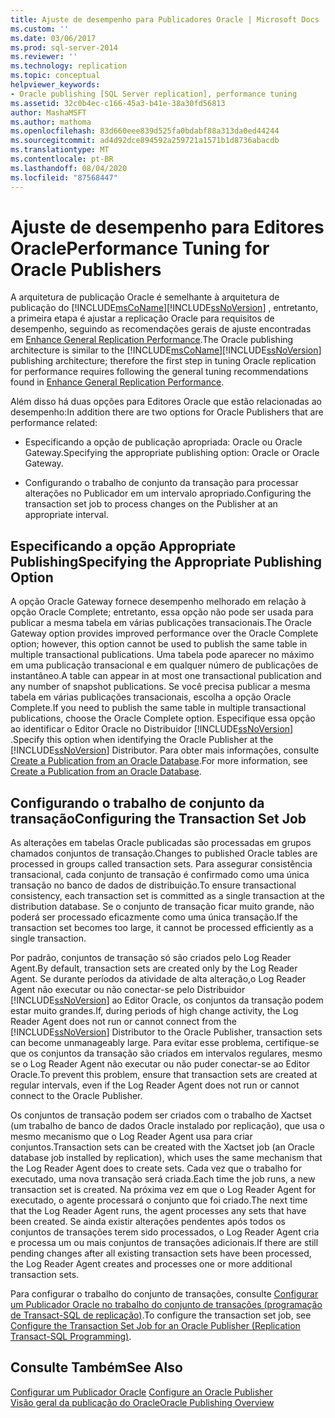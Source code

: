 ```yaml
---
title: Ajuste de desempenho para Publicadores Oracle | Microsoft Docs
ms.custom: ''
ms.date: 03/06/2017
ms.prod: sql-server-2014
ms.reviewer: ''
ms.technology: replication
ms.topic: conceptual
helpviewer_keywords:
- Oracle publishing [SQL Server replication], performance tuning
ms.assetid: 32c0b4ec-c166-45a3-b41e-38a30fd56813
author: MashaMSFT
ms.author: mathoma
ms.openlocfilehash: 83d660eee839d525fa0bdabf88a313da0ed44244
ms.sourcegitcommit: ad4d92dce894592a259721a1571b1d8736abacdb
ms.translationtype: MT
ms.contentlocale: pt-BR
ms.lasthandoff: 08/04/2020
ms.locfileid: "87568447"
---
```

# <a name="performance-tuning-for-oracle-publishers"></a><span data-ttu-id="84873-102">Ajuste de desempenho para Editores Oracle</span><span class="sxs-lookup"><span data-stu-id="84873-102">Performance Tuning for Oracle Publishers</span></span>
  <span data-ttu-id="84873-103">A arquitetura de publicação Oracle é semelhante à arquitetura de publicação do [!INCLUDE[msCoName](../../../includes/msconame-md.md)][!INCLUDE[ssNoVersion](../../../includes/ssnoversion-md.md)] , entretanto, a primeira etapa é ajustar a replicação Oracle para requisitos de desempenho, seguindo as recomendações gerais de ajuste encontradas em [Enhance General Replication Performance](../administration/enhance-general-replication-performance.md).</span><span class="sxs-lookup"><span data-stu-id="84873-103">The Oracle publishing architecture is similar to the [!INCLUDE[msCoName](../../../includes/msconame-md.md)][!INCLUDE[ssNoVersion](../../../includes/ssnoversion-md.md)] publishing architecture; therefore the first step in tuning Oracle replication for performance requires following the general tuning recommendations found in [Enhance General Replication Performance](../administration/enhance-general-replication-performance.md).</span></span>  
  
 <span data-ttu-id="84873-104">Além disso há duas opções para Editores Oracle que estão relacionadas ao desempenho:</span><span class="sxs-lookup"><span data-stu-id="84873-104">In addition there are two options for Oracle Publishers that are performance related:</span></span>  
  
-   <span data-ttu-id="84873-105">Especificando a opção de publicação apropriada: Oracle ou Oracle Gateway.</span><span class="sxs-lookup"><span data-stu-id="84873-105">Specifying the appropriate publishing option: Oracle or Oracle Gateway.</span></span>  
  
-   <span data-ttu-id="84873-106">Configurando o trabalho de conjunto da transação para processar alterações no Publicador em um intervalo apropriado.</span><span class="sxs-lookup"><span data-stu-id="84873-106">Configuring the transaction set job to process changes on the Publisher at an appropriate interval.</span></span>  
  
## <a name="specifying-the-appropriate-publishing-option"></a><span data-ttu-id="84873-107">Especificando a opção Appropriate Publishing</span><span class="sxs-lookup"><span data-stu-id="84873-107">Specifying the Appropriate Publishing Option</span></span>  
 <span data-ttu-id="84873-108">A opção Oracle Gateway fornece desempenho melhorado em relação à opção Oracle Complete; entretanto, essa opção não pode ser usada para publicar a mesma tabela em várias publicações transacionais.</span><span class="sxs-lookup"><span data-stu-id="84873-108">The Oracle Gateway option provides improved performance over the Oracle Complete option; however, this option cannot be used to publish the same table in multiple transactional publications.</span></span> <span data-ttu-id="84873-109">Uma tabela pode aparecer no máximo em uma publicação transacional e em qualquer número de publicações de instantâneo.</span><span class="sxs-lookup"><span data-stu-id="84873-109">A table can appear in at most one transactional publication and any number of snapshot publications.</span></span> <span data-ttu-id="84873-110">Se você precisa publicar a mesma tabela em várias publicações transacionais, escolha a opção Oracle Complete.</span><span class="sxs-lookup"><span data-stu-id="84873-110">If you need to publish the same table in multiple transactional publications, choose the Oracle Complete option.</span></span> <span data-ttu-id="84873-111">Especifique essa opção ao identificar o Editor Oracle no Distribuidor [!INCLUDE[ssNoVersion](../../../includes/ssnoversion-md.md)] .</span><span class="sxs-lookup"><span data-stu-id="84873-111">Specify this option when identifying the Oracle Publisher at the [!INCLUDE[ssNoVersion](../../../includes/ssnoversion-md.md)] Distributor.</span></span> <span data-ttu-id="84873-112">Para obter mais informações, consulte [Create a Publication from an Oracle Database](../publish/create-a-publication-from-an-oracle-database.md).</span><span class="sxs-lookup"><span data-stu-id="84873-112">For more information, see [Create a Publication from an Oracle Database](../publish/create-a-publication-from-an-oracle-database.md).</span></span>  
  
## <a name="configuring-the-transaction-set-job"></a><span data-ttu-id="84873-113">Configurando o trabalho de conjunto da transação</span><span class="sxs-lookup"><span data-stu-id="84873-113">Configuring the Transaction Set Job</span></span>  
 <span data-ttu-id="84873-114">As alterações em tabelas Oracle publicadas são processadas em grupos chamados conjuntos de transação.</span><span class="sxs-lookup"><span data-stu-id="84873-114">Changes to published Oracle tables are processed in groups called transaction sets.</span></span> <span data-ttu-id="84873-115">Para assegurar consistência transacional, cada conjunto de transação é confirmado como uma única transação no banco de dados de distribuição.</span><span class="sxs-lookup"><span data-stu-id="84873-115">To ensure transactional consistency, each transaction set is committed as a single transaction at the distribution database.</span></span> <span data-ttu-id="84873-116">Se o conjunto de transação ficar muito grande, não poderá ser processado eficazmente como uma única transação.</span><span class="sxs-lookup"><span data-stu-id="84873-116">If the transaction set becomes too large, it cannot be processed efficiently as a single transaction.</span></span>  
  
 <span data-ttu-id="84873-117">Por padrão, conjuntos de transação só são criados pelo Log Reader Agent.</span><span class="sxs-lookup"><span data-stu-id="84873-117">By default, transaction sets are created only by the Log Reader Agent.</span></span> <span data-ttu-id="84873-118">Se durante períodos da atividade de alta alteração,o Log Reader Agent não executar ou não conectar-se pelo Distribuidor [!INCLUDE[ssNoVersion](../../../includes/ssnoversion-md.md)] ao Editor Oracle, os conjuntos da transação podem estar muito grandes.</span><span class="sxs-lookup"><span data-stu-id="84873-118">If, during periods of high change activity, the Log Reader Agent does not run or cannot connect from the [!INCLUDE[ssNoVersion](../../../includes/ssnoversion-md.md)] Distributor to the Oracle Publisher, transaction sets can become unmanageably large.</span></span> <span data-ttu-id="84873-119">Para evitar esse problema, certifique-se que os conjuntos da transação são criados em intervalos regulares, mesmo se o Log Reader Agent não executar ou não puder conectar-se ao Editor Oracle.</span><span class="sxs-lookup"><span data-stu-id="84873-119">To prevent this problem, ensure that transaction sets are created at regular intervals, even if the Log Reader Agent does not run or cannot connect to the Oracle Publisher.</span></span>  
  
 <span data-ttu-id="84873-120">Os conjuntos de transação podem ser criados com o trabalho de Xactset (um trabalho de banco de dados Oracle instalado por replicação), que usa o mesmo mecanismo que o Log Reader Agent usa para criar conjuntos.</span><span class="sxs-lookup"><span data-stu-id="84873-120">Transaction sets can be created with the Xactset job (an Oracle database job installed by replication), which uses the same mechanism that the Log Reader Agent does to create sets.</span></span> <span data-ttu-id="84873-121">Cada vez que o trabalho for executado, uma nova transação será criada.</span><span class="sxs-lookup"><span data-stu-id="84873-121">Each time the job runs, a new transaction set is created.</span></span> <span data-ttu-id="84873-122">Na próxima vez em que o Log Reader Agent for executado, o agente processará o conjunto que foi criado.</span><span class="sxs-lookup"><span data-stu-id="84873-122">The next time that the Log Reader Agent runs, the agent processes any sets that have been created.</span></span> <span data-ttu-id="84873-123">Se ainda existir alterações pendentes após todos os conjuntos de transações terem sido processados, o Log Reader Agent cria e processa um ou mais conjuntos de transações adicionais.</span><span class="sxs-lookup"><span data-stu-id="84873-123">If there are still pending changes after all existing transaction sets have been processed, the Log Reader Agent creates and processes one or more additional transaction sets.</span></span>  
  
 <span data-ttu-id="84873-124">Para configurar o trabalho do conjunto de transações, consulte [Configurar um Publicador Oracle no trabalho do conjunto de transações &#40;programação de Transact-SQL de replicação&#41;](../administration/configure-the-transaction-set-job-for-an-oracle-publisher.md).</span><span class="sxs-lookup"><span data-stu-id="84873-124">To configure the transaction set job, see [Configure the Transaction Set Job for an Oracle Publisher &#40;Replication Transact-SQL Programming&#41;](../administration/configure-the-transaction-set-job-for-an-oracle-publisher.md).</span></span>  
  
## <a name="see-also"></a><span data-ttu-id="84873-125">Consulte Também</span><span class="sxs-lookup"><span data-stu-id="84873-125">See Also</span></span>  
 <span data-ttu-id="84873-126">[Configurar um Publicador Oracle](configure-an-oracle-publisher.md) </span><span class="sxs-lookup"><span data-stu-id="84873-126">[Configure an Oracle Publisher](configure-an-oracle-publisher.md) </span></span>  
 [<span data-ttu-id="84873-127">Visão geral da publicação do Oracle</span><span class="sxs-lookup"><span data-stu-id="84873-127">Oracle Publishing Overview</span></span>](oracle-publishing-overview.md)  
  
  
